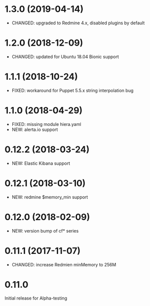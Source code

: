 
# 1.3.0 (2019-04-14)
- CHANGED: upgraded to Redmine 4.x, disabled plugins by default

# 1.2.0 (2018-12-09)
- CHANGED: updated for Ubuntu 18.04 Bionic support

# 1.1.1 (2018-10-24)
- FIXED: workaround for Puppet 5.5.x string interpolation bug

# 1.1.0 (2018-04-29)
- FIXED: missing module hiera.yaml
- NEW: alerta.io support

# 0.12.2 (2018-03-24)
- NEW: Elastic Kibana support

# 0.12.1 (2018-03-10)
- NEW: redmine $memory_min support

# 0.12.0 (2018-02-09)
- NEW: version bump of cf* series

# 0.11.1 (2017-11-07)
- CHANGED: increase Redmien minMemory to 256M

# 0.11.0
Initial release for Alpha-testing
